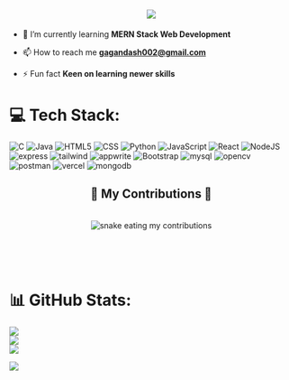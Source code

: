 

<h1 align="center">
    <img src="https://readme-typing-svg.herokuapp.com/?font=Righteous&size=35&center=true&vCenter=true&width=500&height=70&duration=4000&lines=Hi+There!+👋;+I'm+Gagan+Dash!;" />
</h1>

- 🌱 I’m currently learning **MERN Stack Web Development**
 
- 📫 How to reach me **gagandash002@gmail.com**

- ⚡ Fun fact **Keen on learning newer skills**



# 💻 Tech Stack:
![C](https://img.shields.io/badge/c-%2300599C.svg?style=for-the-badge&logo=c&logoColor=white) ![Java](https://img.shields.io/badge/java-%23ED8B00.svg?style=for-the-badge&logo=openjdk&logoColor=white) ![HTML5](https://img.shields.io/badge/html5-%23E34F26.svg?style=for-the-badge&logo=html5&logoColor=white) 
![CSS](https://img.shields.io/badge/CSS-2ea44f?style=for-the-badge&logo=css3&logoColor=white) ![Python](https://img.shields.io/badge/python-3670A0?style=for-the-badge&logo=python&logoColor=ffdd54) ![JavaScript](https://img.shields.io/badge/JavaScript-yellow?style=for-the-badge&logo=javascript&logoColor=white) ![React](https://img.shields.io/badge/React-blue?style=for-the-badge&logo=react&logoColor=white) ![NodeJS](https://img.shields.io/badge/node.js-6DA55F?style=for-the-badge&logo=node.js&logoColor=white) ![express](https://img.shields.io/badge/express-black?style=for-the-badge&logo=express&logoColor=white) ![tailwind](https://img.shields.io/badge/tailwind-blue?style=for-the-badge&logo=tailwindcss&logoColor=white) ![appwrite](https://img.shields.io/badge/appwrite-black?style=for-the-badge&logo=appwrite&logoColor=%23FD366E) ![Bootstrap](https://img.shields.io/badge/Bootstrap-purple?style=for-the-badge&logo=bootstrap&logoColor=white) ![mysql](https://img.shields.io/badge/mysql-skyblue?style=for-the-badge&logo=mysql&logoColor=black) ![opencv](https://img.shields.io/badge/opencv-peach?style=for-the-badge&logo=opencv&logoColor=white) ![postman](https://img.shields.io/badge/postman-orange?style=for-the-badge&logo=postman&logoColor=white) ![vercel](https://img.shields.io/badge/vercel-black?style=for-the-badge&logo=vercel&logoColor=white) ![mongodb](https://img.shields.io/badge/mongodb-darkgreen?style=for-the-badge&logo=mongodb&logoColor=green)

<div align="center">
  <h2>🐍 My Contributions 🐍</h2>
  <br>
  <img alt="snake eating my contributions" src="https://raw.githubusercontent.com/GAGANDASH002/GAGANDASH002/output/github-contribution-grid-snake.svg" />
  
  <br/><br/><br/>
</div>


# 📊 GitHub Stats:
![](https://github-readme-stats.vercel.app/api?username=GAGANDASH002&theme=dark&hide_border=false&include_all_commits=false&count_private=false)<br/>
![](https://github-readme-streak-stats.herokuapp.com/?user=GAGANDASH002&theme=dark&hide_border=false)<br/>
![](https://github-readme-stats.vercel.app/api/top-langs/?username=GAGANDASH002&theme=dark&hide_border=false&include_all_commits=false&count_private=false&layout=compact)

[![](https://visitcount.itsvg.in/api?id=GAGANDASH002&icon=0&color=0)](https://visitcount.itsvg.in)
